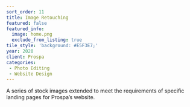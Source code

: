 ```yaml
---
sort_order: 11
title: Image Retouching
featured: false
featured_info:
  image: home.png
  exclude_from_listing: true
tile_style: 'background: #E5F3E7;'
year: 2020
client: Prospa
categories:
 - Photo Editing
 - Website Design
---
```


A series of stock images extended to meet the requirements of specific landing pages for Prospa’s website. 
